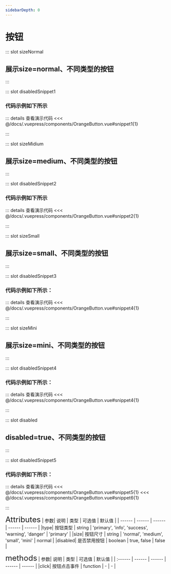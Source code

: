 ```yaml
---
sidebarDepth: 0
---
```


# 按钮

::: slot sizeNormal
## 展示size=normal、不同类型的按钮
:::

::: slot disabledSnippet1

### 代码示例如下所示

  ::: details 查看演示代码
  <<< @/docs/.vuepress/components/OrangeButton.vue#snippet1{1}
  <!-- ::: -->
:::


::: slot sizeMidium

## 展示size=medium、不同类型的按钮

:::

::: slot disabledSnippet2

  ### 代码示例如下所示
  ::: details 查看演示代码
  <<< @/docs/.vuepress/components/OrangeButton.vue#snippet2{1}
  <!-- ::: -->
:::

::: slot sizeSmall
## 展示size=small、不同类型的按钮
:::

::: slot disabledSnippet3
### 代码示例如下所示：
  ::: details 查看演示代码
  <<< @/docs/.vuepress/components/OrangeButton.vue#snippet4{1}
  <!-- ::: -->
:::

::: slot sizeMini
## 展示size=mini、不同类型的按钮
:::

::: slot disabledSnippet4
### 代码示例如下所示：
  ::: details 查看演示代码
  <<< @/docs/.vuepress/components/OrangeButton.vue#snippet4{1}
  <!-- ::: -->
:::

::: slot disabled
## disabled=true、不同类型的按钮
:::

::: slot disabledSnippet5
### 代码示例如下所示：
  ::: details 查看演示代码
  <<< @/docs/.vuepress/components/OrangeButton.vue#snippet5{1}
  <<< @/docs/.vuepress/components/OrangeButton.vue#snippet6{1}
  <!-- ::: -->
:::
<OrangeButton></OrangeButton>

<font size=5>Attributes</font>
| 参数| 说明 | 类型 | 可选值 | 默认值 |
| ------ | ------ | ------ | ------ | ------ |
|type| 按钮类型 | string | 'primary', 'info', 'success', 'warning', 'danger' | 'primary' |
|size| 按钮尺寸 | string | 'normal', 'medium', 'small', 'mini' | normal |
|disabled| 是否禁用按钮 | boolean | true, false | false |

<font size=5>methods</font>
| 参数| 说明 | 类型 | 可选值 | 默认值 |
| :------ | ------ | ------ | ------ | ------ |
|click| 按钮点击事件 | function | - | - |


<animate-words />

